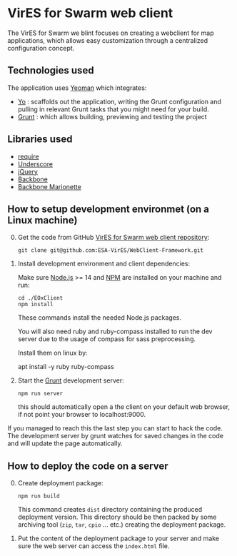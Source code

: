 # VirES for Swarm web client

The VirES for Swarm we blint focuses on creating a webclient for map applications, which allows easy customization through a centralized configuration concept.

## Technologies used

The application uses [Yeoman](http://yeoman.io/) which integrates:

* [Yo](https://github.com/yeoman/yo) : scaffolds out the application, writing the Grunt configuration and pulling in relevant Grunt tasks that you might need for your build.
* [Grunt](http://gruntjs.com/) : which allows building, previewing and testing the project

## Libraries used

* [require](http://requirejs.org/)
* [Underscore](http://underscorejs.org/)
* [jQuery](http://jquery.com/)
* [Backbone](http://backbonejs.org/)
* [Backbone Marionette](http://marionettejs.com/)

## How to setup development environmet (on a Linux machine)

0.  Get the code from GitHub [VirES for Swarm web client repository](https://github.com/ESA-VirES/WebClient-Framework):

    ```
    git clone git@github.com:ESA-VirES/WebClient-Framework.git
    ```

0.  Install development environment and client dependencies:

    Make sure [Node.js](http://nodejs.org) >= 14 and [NPM](https://npmjs.org) are installed
    on your machine and run:

    ```
    cd ./EOxClient
    npm install
    ```

    These commands install the needed Node.js packages.

    You will also need ruby and ruby-compass installed to run the dev server due to the usage of compass for sass preprocessing.

    Install them on linux by:

    apt install -y ruby ruby-compass


0.  Start the [Grunt](http://gruntjs.com/) development server:

    ```
    npm run server
    ```

    this should automatically open a the client on your default web browser, if not point your browser to localhost:9000.

If you managed to reach this the last step you can start to hack the code.
The development server by grunt watches for saved changes in the code and will update the page automatically.


## How to deploy the code on a server

0.  Create deployment package:

    ```
    npm run build
    ```

    This command creates `dist` directory containing the produced deployment
    version. This directory should be then packed by some archiving tool (`zip`, `tar`, `cpio` ... etc.)
    creating the deployment package.

0.  Put the content of the deployment package to your server and make sure
    the web server can access the `index.html` file.
